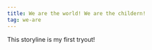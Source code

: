 ```yaml
---
title: We are the world! We are the childern!
tag: we-are
---
```

 
This storyline is my first tryout!
